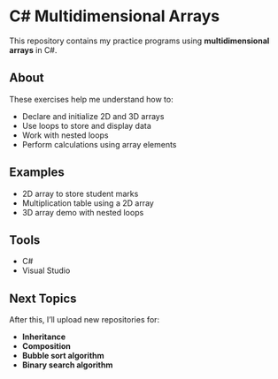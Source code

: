 # C# Multidimensional Arrays

This repository contains my practice programs using **multidimensional arrays** in C#.

## About
These exercises help me understand how to:
- Declare and initialize 2D and 3D arrays
- Use loops to store and display data
- Work with nested loops
- Perform calculations using array elements

## Examples
- 2D array to store student marks
- Multiplication table using a 2D array
- 3D array demo with nested loops

## Tools
- C#
- Visual Studio

## Next Topics
After this, I’ll upload new repositories for:
- **Inheritance**
- **Composition**
- **Bubble sort algorithm**
- **Binary search algorithm**
